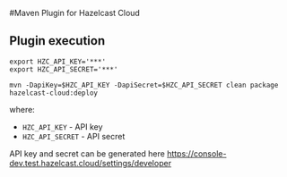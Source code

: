 #Maven Plugin for Hazelcast Cloud

## Plugin execution
```shell
export HZC_API_KEY='***'
export HZC_API_SECRET='***'

mvn -DapiKey=$HZC_API_KEY -DapiSecret=$HZC_API_SECRET clean package hazelcast-cloud:deploy
```
where:
- `HZC_API_KEY` - API key
- `HZC_API_SECRET` - API secret

API key and secret can be generated here https://console-dev.test.hazelcast.cloud/settings/developer